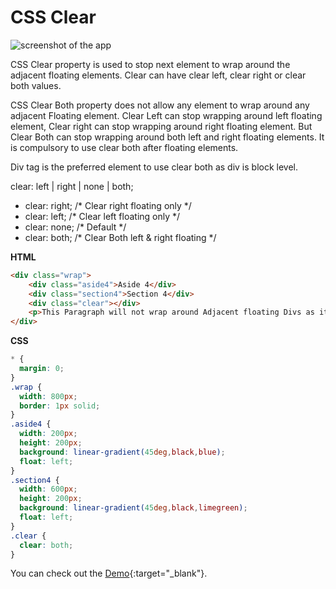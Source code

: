


# CSS Clear

![screenshot of the app](https://raw.githubusercontent.com/praveenorugantitech/praveenorugantitech-express-js/master/tech.PNG)

CSS Clear property is used to stop next element to wrap around the adjacent floating elements. Clear can have clear left, clear right or clear both values.

CSS Clear Both property does not allow any element to wrap around any adjacent Floating element. Clear Left can stop wrapping around left floating element, Clear right can stop wrapping around right floating element. But Clear Both can stop wrapping around both left and right floating elements. It is compulsory to use clear both after floating elements.


Div tag is the preferred element to use clear both as div is block level.

clear: left | right | none | both;

- clear: right;    /*  Clear right floating only */
- clear: left;     /*  Clear left floating only */
- clear: none;     /*  Default */
- clear: both;     /*  Clear Both left & right floating */

**HTML**

```HTML
<div class="wrap">
    <div class="aside4">Aside 4</div>
    <div class="section4">Section 4</div>
    <div class="clear"></div>
    <p>This Paragraph will not wrap around Adjacent floating Divs as it is clear from both sides</p>
</div>
```

**CSS**

```CSS
* {
  margin: 0;
}
.wrap {
  width: 800px;
  border: 1px solid;
}
.aside4 {
  width: 200px;
  height: 200px;
  background: linear-gradient(45deg,black,blue);
  float: left;
}
.section4 {
  width: 600px;
  height: 200px;
  background: linear-gradient(45deg,black,limegreen);
  float: left;
}
.clear {
  clear: both;
}

```

You can check out the [Demo](https://praveenorugantitech.github.io/praveenorugantitech-css/12_Clear/Demo){:target="_blank"}.




